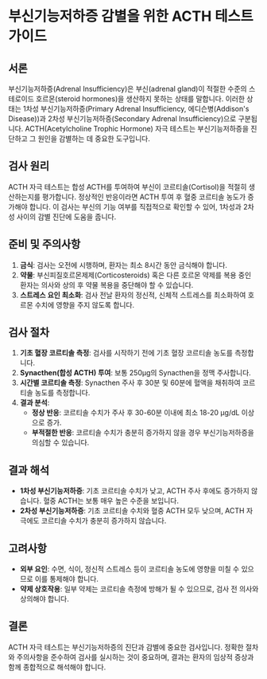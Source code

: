 # 부신기능저하증 감별을 위한 ACTH 테스트 가이드

## 서론
부신기능저하증(Adrenal Insufficiency)은 부신(adrenal gland)이 적절한 수준의 스테로이드 호르몬(steroid hormones)을 생산하지 못하는 상태를 말합니다. 이러한 상태는 1차성 부신기능저하증(Primary Adrenal Insufficiency, 에디슨병(Addison's Disease))과 2차성 부신기능저하증(Secondary Adrenal Insufficiency)으로 구분됩니다. ACTH(Acetylcholine Trophic Hormone) 자극 테스트는 부신기능저하증을 진단하고 그 원인을 감별하는 데 중요한 도구입니다.

## 검사 원리
ACTH 자극 테스트는 합성 ACTH를 투여하여 부신이 코르티솔(Cortisol)을 적절히 생산하는지를 평가합니다. 정상적인 반응이라면 ACTH 투여 후 혈중 코르티솔 농도가 증가해야 합니다. 이 검사는 부신의 기능 여부를 직접적으로 확인할 수 있어, 1차성과 2차성 사이의 감별 진단에 도움을 줍니다.

## 준비 및 주의사항
1. **금식**: 검사는 오전에 시행하며, 환자는 최소 8시간 동안 금식해야 합니다.
2. **약물**: 부신피질호르몬제제(Corticosteroids) 혹은 다른 호르몬 약제를 복용 중인 환자는 의사와 상의 후 약물 복용을 중단해야 할 수 있습니다.
3. **스트레스 요인 최소화**: 검사 전날 환자의 정신적, 신체적 스트레스를 최소화하여 호르몬 수치에 영향을 주지 않도록 합니다.

## 검사 절차
1. **기초 혈장 코르티솔 측정**: 검사를 시작하기 전에 기초 혈장 코르티솔 농도를 측정합니다.
2. **Synacthen(합성 ACTH) 투여**: 보통 250μg의 Synacthen을 정맥 주사합니다.
3. **시간별 코르티솔 측정**: Synacthen 주사 후 30분 및 60분에 혈액을 채취하여 코르티솔 농도를 측정합니다.
4. **결과 분석**: 
   - **정상 반응**: 코르티솔 수치가 주사 후 30-60분 이내에 최소 18-20 μg/dL 이상으로 증가.
   - **부적절한 반응**: 코르티솔 수치가 충분히 증가하지 않을 경우 부신기능저하증을 의심할 수 있습니다.

## 결과 해석
- **1차성 부신기능저하증**: 기초 코르티솔 수치가 낮고, ACTH 주사 후에도 증가하지 않습니다. 혈중 ACTH는 보통 매우 높은 수준을 보입니다.
- **2차성 부신기능저하증**: 기초 코르티솔 수치와 혈중 ACTH 모두 낮으며, ACTH 자극에도 코르티솔 수치가 충분히 증가하지 않습니다.

## 고려사항
- **외부 요인**: 수면, 식이, 정신적 스트레스 등이 코르티솔 농도에 영향을 미칠 수 있으므로 이를 통제해야 합니다.
- **약제 상호작용**: 일부 약제는 코르티솔 측정에 방해가 될 수 있으므로, 검사 전 의사와 상의해야 합니다.

## 결론
ACTH 자극 테스트는 부신기능저하증의 진단과 감별에 중요한 검사입니다. 정확한 절차와 주의사항을 준수하여 검사를 실시하는 것이 중요하며, 결과는 환자의 임상적 증상과 함께 종합적으로 해석해야 합니다.